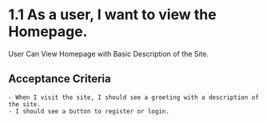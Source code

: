 # 1.1 As a user, I want to view the Homepage.

User Can View Homepage with Basic Description of the Site.

## Acceptance Criteria
    - When I visit the site, I should see a greeting with a description of the site.
    - I should see a button to register or login.

